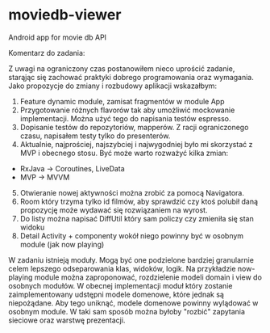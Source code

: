 # moviedb-viewer
Android app for movie db API 

Komentarz do zadania:

Z uwagi na ograniczony czas postanowiłem nieco uprościć zadanie, starąjąc się zachować praktyki dobrego programowania oraz wymagania. Jako propozycje do zmiany i rozbudowy aplikacji wskazałbym:
1. Feature dynamic module, zamisat fragmentów w module App
2. Przygotowanie różnych flavorów tak aby umożliwić mockowanie implementacji. Można użyć tego do napisania testów espresso. 
3. Dopisanie testów do repozytoriów, mapperów. Z racji ograniczonego czasu, napisałem testy tylko do presenterów.
4. Aktualnie, najprościej, najszybciej i najwygodniej było mi skorzystać z MVP i obecnego stosu. Być może warto rozważyć kilka zmian:
 - RxJava -> Coroutines, LiveData
 - MVP -> MVVM 
5. Otwieranie nowej aktywności można zrobić za pomocą Navigatora.
6. Room który trzyma tylko id filmów, aby sprawdzić czy ktoś polubił daną propozycję może wydawać się rozwiązaniem na wyrost.
7. Do listy można napisać DiffUtil który sam policzy czy zmieniła się stan widoku
8. Detail Activity + componenty wokół niego powinny być w osobnym module (jak now playing)

W zadaniu istnieją moduły. Mogą być one podzielone bardziej granularnie celem lepszego odseparowania klas, widoków, logik. 
Na przykładzie now-playing module można zaproponować, rozdzielenie modeli domain i view do osobnych modułów. W obecnej implementacji moduł który zostanie zaimplementowany udstępni modele domenowe, które jednak są niepożądane. Aby tego uniknąć, modele domenowe powinny wylądować w osobnym module. W taki sam sposób można byłoby "rozbić" zapytania sieciowe oraz warstwę prezentacji. 
